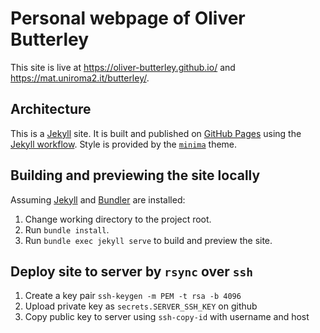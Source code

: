 # Personal webpage of Oliver Butterley

This site is live at <https://oliver-butterley.github.io/> and <https://mat.uniroma2.it/butterley/>.

## Architecture

This is a  [Jekyll] site. It is built and published on [GitHub Pages][github-pages] using the [Jekyll workflow]. 
Style is provided by the [`minima`][minima] theme.

## Building and previewing the site locally

Assuming [Jekyll] and [Bundler] are installed:

1.  Change working directory to the project root.
2.  Run `bundle install`.
3.  Run `bundle exec jekyll serve` to build and preview the site.

## Deploy site to server by `rsync` over `ssh`

1. Create a key pair `ssh-keygen -m PEM -t rsa -b 4096`
2. Upload private key as `secrets.SERVER_SSH_KEY` on github
3. Copy public key to server using `ssh-copy-id` with username and host

[github-pages]: https://docs.github.com/en/pages
[Jekyll]: https://jekyllrb.com
[Bundler]: https://bundler.io
[Jekyll workflow]: https://github.com/actions/starter-workflows/blob/main/pages/jekyll.yml
[minima]: https://github.com/jekyll/minima

